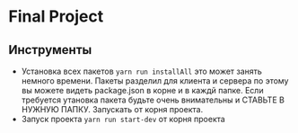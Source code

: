 # Final Project
## Инструменты

 - Установка всех пакетов `yarn run installAll`  это может занять немного времени. Пакеты разделил для клиента и сервера по этому вы можете видеть package.json в корне и в каждй папке. Если требуется утановка пакета будьте очень внимательны и СТАВЬТЕ В НУЖНУЮ ПАПКУ. Запускать от корня проекта.
 - Запуск проекта `yarn run start-dev` от корня проекта